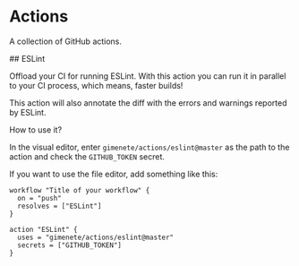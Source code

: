 # Actions

A collection of GitHub actions.

## ESLint

Offload your CI for running ESLint. With this action you can run it in parallel to your CI process, which means, faster builds!

This action will also annotate the diff with the errors and warnings reported by ESLint.

How to use it?

In the visual editor, enter `gimenete/actions/eslint@master` as the path to the action and check the `GITHUB_TOKEN` secret.

If you want to use the file editor, add something like this:

```
workflow "Title of your workflow" {
  on = "push"
  resolves = ["ESLint"]
}

action "ESLint" {
  uses = "gimenete/actions/eslint@master"
  secrets = ["GITHUB_TOKEN"]
}
```
